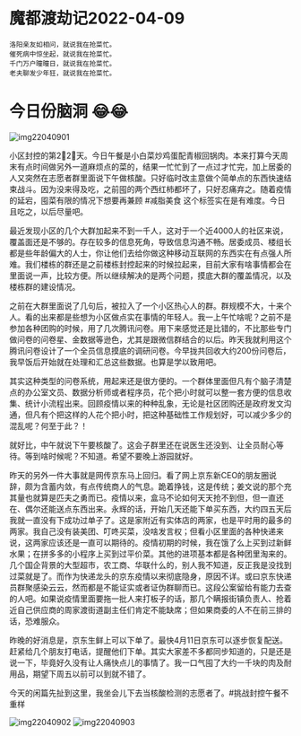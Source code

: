 # 魔都渡劫记2022-04-09

    洛阳亲友如相问，就说我在抢菜忙。
    催死病中惊坐起，就说我在抢菜忙。
    千门万户曈曈日，就说我在抢菜忙。
    老夫聊发少年狂，就说我在抢菜忙。


# 今日份脑洞 😂😂

<img decoding="async" src="https://i0.wp.com/s2.loli.net/2022/05/02/FauBeES1qsnIiZD.jpg?w=640&#038;ssl=1" alt="img22040901" data-recalc-dims="1" />

小区封控的第2⃣️2⃣️天。今日午餐是小白菜炒鸡蛋配青椒回锅肉。本来打算今天周末有点时间做另外一道麻烦点的菜的，结果一忙忙到了一点过才忙完，加上居委的人又突然在志愿者群里面说下午做核酸。只好临时改主意做个简单点的东西快速结束战斗。因为没来得及吃，之前囤的两个西红柿都坏了，只好忍痛弃之。随着疫情的延宕，囤菜有限的情况下想要再兼顾 #减脂美食 这个标签实在是有难度。今日且吃之，以后尽量吧。

最近发现小区的几个大群加起来不到一千人，这对于一个近4000人的社区来说，覆盖面还是不够的。存在较多的信息死角，导致信息沟通不畅。居委成员、楼组长都是些年龄偏大的人士，你让他们去给你做这种移动互联网的东西实在有点强人所难。我们楼栋的群还是之前楼栋封控起来的时候拉起来，目前大家有啥事情都会在里面说一声，比较方便。所以继续解决的是两个问题，摸底大群的覆盖情况，以及楼栋群的建设情况。

之前在大群里面说了几句后，被拉入了一个小区热心人的群。群规模不大，十来个人。看的出来都是些想为小区做点实在事情的年轻人。我一上午忙啥呢？之前不是参加各种团购的时候，用了几次腾讯问卷。用下来感觉还是比错的，不比那些专门做问卷的问卷星、金数据等逊色，尤其是跟微信群结合的以后。昨天我就利用这个腾讯问卷设计了一个全员信息摸底的调研问卷。今早拢共回收大约200份问卷后，我早饭后开始就在处理和汇总这些数据。也算是学以致用吧。

其实这种类型的问卷系统，用起来还是很方便的。一个群体里面但凡有个脑子清楚点的办公室文员、数据分析师或者程序员，花个把小时就可以整一套方便的信息收集、统计小流程出来。回顾疫情以来的种种乱象，无论是社区团购还是政府发文沟通，但凡有个把这样的人花个把小时，把这种基础性工作规划好，可以减少多少的混乱呢？何至于此？！

就好比，中午就说下午要核酸了。这会子群里还在说医生还没到、让全员耐心等待。等到啥时候呢？不知道。希望不要晚上游园就好。

昨天的另外一件大事就是网传京东马上回归。看了网上京东新CEO的朋友圈说辞，颇为含蓄内敛，有点传统商人的气息。跪着挣钱，这是传统；姜文说的那个充其量也就算是匹夫之勇而已。疫情以来，盒马不论如何天天抢不到但，但一直还在、偶尔还能送点东西出来。永辉的话，开始几天还能下单买东西，大约四五天后我就一直没有下成功过单子了。这是家附近有实体店的两家，也是平时用的最多的两家。我自己没有装美团、叮咚买菜，没啥发言权；但看小区里面的各种快递来说，这两家应该还是一直可以期待的。疫情初期的时候，我在饿了么上买到过新鲜水果；在拼多多的小程序上买到过平价菜。其他的进项基本都是各种团里淘来的。几个国企背景的大型超市，农工商、华联什么的，别人我不知道，反正我是没找到过菜就是了。而作为快递龙头的京东疫情以来彻底隐身，原因不详。或曰京东快递员群聚感染云云，然而都是不能证实或者证伪群聊而已。这段公案留给有能力去查的人吧。如果说疫情里面要拖一批人来打板子的话，那几个瞒报街镇负责人、抢着近自己供应商的周家渡街道副主任们肯定不能缺席；但如果商委的人不在前三排的话，恐难服众。

昨晚的好消息是，京东生鲜上可以下单了。最快4月11日京东可以逐步恢复配送。赶紧给几个朋友打电话，提醒他们下单。其实大家差不多都同步知道的，只是还是说一下，毕竟好久没有让人痛快点儿的事情了。我一口气囤了大约一千块的肉及耐用品，期望下周五以前可以到就不错了。

今天的闲篇先扯到这里，我坐会儿下去当核酸检测的志愿者了。#挑战封控午餐不重样

<img decoding="async" src="https://i0.wp.com/s2.loli.net/2022/05/02/DdL7r8GpQXI21wb.jpg?w=640&#038;ssl=1" alt="img22040902" data-recalc-dims="1" />
<img decoding="async" src="https://i0.wp.com/s2.loli.net/2022/05/02/Tshu8qNOir3AwE4.jpg?w=640&#038;ssl=1" alt="img22040903" data-recalc-dims="1" />

